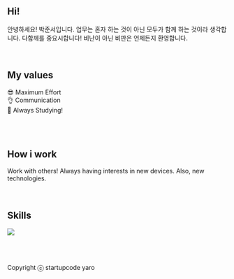 ## Hi!
안녕하세요! 박준서입니다. 업무는 혼자 하는 것이 아닌 모두가 함께 하는 것이라 생각합니다. 다함께를 중요시합니다!
비난이 아닌 비판은 언제든지 환영합니다.
<br />
<br />
<br />
## My values
😎 Maximum Effort<br />
👌 Communication<br />
🦻 Always Studying!<br />
<br />
<br />
<br />
## How i work
Work with others! Always having interests in new devices. Also, new technologies. 
<br />
<br />
<br />
## Skills
<div style="display:flex;gap:30px;flex-wrap:wrap;">
</div>
<div style="display:flex;gap:30px;flex-wrap:wrap;">
  <img src="https://img.shields.io/badge/AWS-232F3E?style=for-the-badge&logo=amazonaws&logoColor=white">
</div>
<br />
<br />
<br />

Copyright ⓒ startupcode yaro
